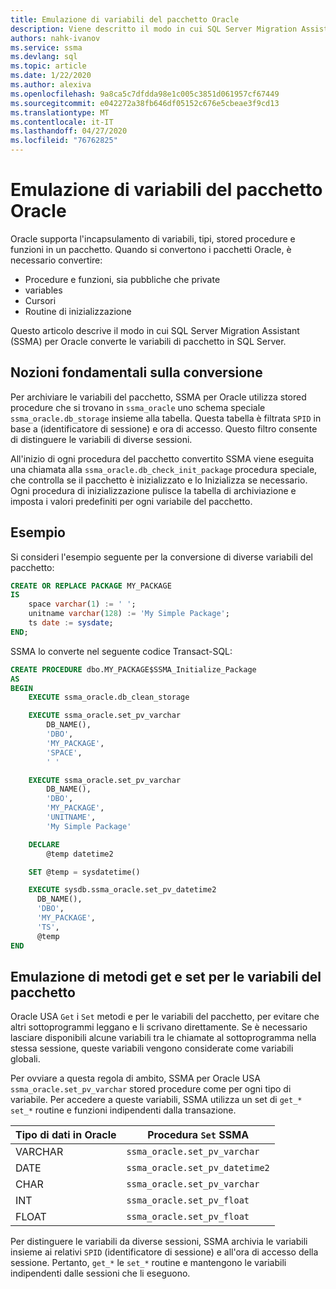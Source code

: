 ```yaml
---
title: Emulazione di variabili del pacchetto Oracle
description: Viene descritto il modo in cui SQL Server Migration Assistant (SSMA) per Oracle emula le variabili del pacchetto Oracle nel SQL Server.
authors: nahk-ivanov
ms.service: ssma
ms.devlang: sql
ms.topic: article
ms.date: 1/22/2020
ms.author: alexiva
ms.openlocfilehash: 9a8ca5c7dfdda98e1c005c3851d061957cf67449
ms.sourcegitcommit: e042272a38fb646df05152c676e5cbeae3f9cd13
ms.translationtype: MT
ms.contentlocale: it-IT
ms.lasthandoff: 04/27/2020
ms.locfileid: "76762825"
---
```

# <a name="emulating-oracle-package-variables"></a>Emulazione di variabili del pacchetto Oracle

Oracle supporta l'incapsulamento di variabili, tipi, stored procedure e funzioni in un pacchetto. Quando si convertono i pacchetti Oracle, è necessario convertire:

* Procedure e funzioni, sia pubbliche che private
* variables
* Cursori
* Routine di inizializzazione

Questo articolo descrive il modo in cui SQL Server Migration Assistant (SSMA) per Oracle converte le variabili di pacchetto in SQL Server.

## <a name="conversion-basics"></a>Nozioni fondamentali sulla conversione

Per archiviare le variabili del pacchetto, SSMA per Oracle utilizza stored procedure che si trovano in `ssma_oracle` uno schema speciale `ssma_oracle.db_storage` insieme alla tabella. Questa tabella è filtrata `SPID` in base a (identificatore di sessione) e ora di accesso. Questo filtro consente di distinguere le variabili di diverse sessioni.

All'inizio di ogni procedura del pacchetto convertito SSMA viene eseguita una chiamata alla `ssma_oracle.db_check_init_package` procedura speciale, che controlla se il pacchetto è inizializzato e lo Inizializza se necessario. Ogni procedura di inizializzazione pulisce la tabella di archiviazione e imposta i valori predefiniti per ogni variabile del pacchetto.

## <a name="example"></a>Esempio

Si consideri l'esempio seguente per la conversione di diverse variabili del pacchetto:

```sql
CREATE OR REPLACE PACKAGE MY_PACKAGE
IS
    space varchar(1) := ' ';
    unitname varchar(128) := 'My Simple Package';
    ts date := sysdate;
END;
```

SSMA lo converte nel seguente codice Transact-SQL:

```sql
CREATE PROCEDURE dbo.MY_PACKAGE$SSMA_Initialize_Package
AS
BEGIN
    EXECUTE ssma_oracle.db_clean_storage

    EXECUTE ssma_oracle.set_pv_varchar
        DB_NAME(),
        'DBO',
        'MY_PACKAGE',
        'SPACE',
        ' '

    EXECUTE ssma_oracle.set_pv_varchar
        DB_NAME(),
        'DBO',
        'MY_PACKAGE',
        'UNITNAME',
        'My Simple Package'

    DECLARE
        @temp datetime2

    SET @temp = sysdatetime()

    EXECUTE sysdb.ssma_oracle.set_pv_datetime2
      DB_NAME(),
      'DBO',
      'MY_PACKAGE',
      'TS',
      @temp
END
```

## <a name="emulating-get-and-set-methods-for-package-variables"></a>Emulazione di metodi get e set per le variabili del pacchetto

Oracle USA `Get` i `Set` metodi e per le variabili del pacchetto, per evitare che altri sottoprogrammi leggano e li scrivano direttamente. Se è necessario lasciare disponibili alcune variabili tra le chiamate al sottoprogramma nella stessa sessione, queste variabili vengono considerate come variabili globali.

Per ovviare a questa regola di ambito, SSMA per Oracle USA `ssma_oracle.set_pv_varchar` stored procedure come per ogni tipo di variabile. Per accedere a queste variabili, SSMA utilizza un set di `get_*` `set_*` routine e funzioni indipendenti dalla transazione.

| Tipo di dati in Oracle | Procedura `Set` SSMA           |
| ------------------- | ------------------------------ |
| VARCHAR             | `ssma_oracle.set_pv_varchar`   |
| DATE                | `ssma_oracle.set_pv_datetime2` |
| CHAR                | `ssma_oracle.set_pv_varchar`   |
| INT                 | `ssma_oracle.set_pv_float`     |
| FLOAT               | `ssma_oracle.set_pv_float`     |

Per distinguere le variabili da diverse sessioni, SSMA archivia le variabili insieme ai relativi `SPID` (identificatore di sessione) e all'ora di accesso della sessione. Pertanto, `get_*` le `set_*` routine e mantengono le variabili indipendenti dalle sessioni che li eseguono.
